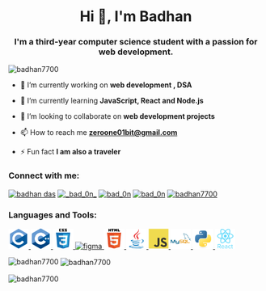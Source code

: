 <h1 align="center">Hi 👋, I'm Badhan</h1>
<h3 align="center">I'm a third-year computer science student with a passion for web development.</h3>

<p align="left"> <img src="https://komarev.com/ghpvc/?username=badhan7700&label=Profile%20views&color=0e75b6&style=flat" alt="badhan7700" /> </p>

- 🔭 I’m currently working on **web development , DSA**

- 🌱 I’m currently learning **JavaScript, React and Node.js**

- 👯 I’m looking to collaborate on **web development projects**

- 📫 How to reach me **zeroone01bit@gmail.com**

- ⚡ Fun fact **I am also a traveler**

<h3 align="left">Connect with me:</h3>
<p align="left">
<a href="https://linkedin.com/in/badhan das" target="blank"><img align="center" src="https://raw.githubusercontent.com/rahuldkjain/github-profile-readme-generator/master/src/images/icons/Social/linked-in-alt.svg" alt="badhan das" height="30" width="40" /></a>
<a href="https://instagram.com/_bad_0n_" target="blank"><img align="center" src="https://raw.githubusercontent.com/rahuldkjain/github-profile-readme-generator/master/src/images/icons/Social/instagram.svg" alt="_bad_0n_" height="30" width="40" /></a>
<a href="https://www.codechef.com/users/bad_0n" target="blank"><img align="center" src="https://cdn.jsdelivr.net/npm/simple-icons@3.1.0/icons/codechef.svg" alt="bad_0n" height="30" width="40" /></a>
<a href="https://codeforces.com/profile/bad_0n" target="blank"><img align="center" src="https://raw.githubusercontent.com/rahuldkjain/github-profile-readme-generator/master/src/images/icons/Social/codeforces.svg" alt="bad_0n" height="30" width="40" /></a>
<a href="https://www.leetcode.com/badhan7700" target="blank"><img align="center" src="https://raw.githubusercontent.com/rahuldkjain/github-profile-readme-generator/master/src/images/icons/Social/leet-code.svg" alt="badhan7700" height="30" width="40" /></a>
</p>

<h3 align="left">Languages and Tools:</h3>
<p align="left"> <a href="https://www.cprogramming.com/" target="_blank" rel="noreferrer"> <img src="https://raw.githubusercontent.com/devicons/devicon/master/icons/c/c-original.svg" alt="c" width="40" height="40"/> </a> <a href="https://www.w3schools.com/cpp/" target="_blank" rel="noreferrer"> <img src="https://raw.githubusercontent.com/devicons/devicon/master/icons/cplusplus/cplusplus-original.svg" alt="cplusplus" width="40" height="40"/> </a> <a href="https://www.w3schools.com/css/" target="_blank" rel="noreferrer"> <img src="https://raw.githubusercontent.com/devicons/devicon/master/icons/css3/css3-original-wordmark.svg" alt="css3" width="40" height="40"/> </a> <a href="https://www.figma.com/" target="_blank" rel="noreferrer"> <img src="https://www.vectorlogo.zone/logos/figma/figma-icon.svg" alt="figma" width="40" height="40"/> </a> <a href="https://www.w3.org/html/" target="_blank" rel="noreferrer"> <img src="https://raw.githubusercontent.com/devicons/devicon/master/icons/html5/html5-original-wordmark.svg" alt="html5" width="40" height="40"/> </a> <a href="https://www.java.com" target="_blank" rel="noreferrer"> <img src="https://raw.githubusercontent.com/devicons/devicon/master/icons/java/java-original.svg" alt="java" width="40" height="40"/> </a> <a href="https://developer.mozilla.org/en-US/docs/Web/JavaScript" target="_blank" rel="noreferrer"> <img src="https://raw.githubusercontent.com/devicons/devicon/master/icons/javascript/javascript-original.svg" alt="javascript" width="40" height="40"/> </a> <a href="https://www.mysql.com/" target="_blank" rel="noreferrer"> <img src="https://raw.githubusercontent.com/devicons/devicon/master/icons/mysql/mysql-original-wordmark.svg" alt="mysql" width="40" height="40"/> </a> <a href="https://www.python.org" target="_blank" rel="noreferrer"> <img src="https://raw.githubusercontent.com/devicons/devicon/master/icons/python/python-original.svg" alt="python" width="40" height="40"/> </a> <a href="https://reactjs.org/" target="_blank" rel="noreferrer"> <img src="https://raw.githubusercontent.com/devicons/devicon/master/icons/react/react-original-wordmark.svg" alt="react" width="40" height="40"/> </a> </p>

<p><img align="left" src="https://github-readme-stats.vercel.app/api/top-langs?username=badhan7700&show_icons=true&locale=en&layout=compact" alt="badhan7700" /></p>

<p>&nbsp;<img align="center" src="https://github-readme-stats.vercel.app/api?username=badhan7700&show_icons=true&locale=en" alt="badhan7700" /></p>

<p><img align="center" src="https://github-readme-streak-stats.herokuapp.com/?user=badhan7700&" alt="badhan7700" /></p>

